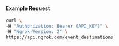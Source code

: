 
#### Example Request
```bash
curl \
-H "Authorization: Bearer {API_KEY}" \
-H "Ngrok-Version: 2" \
https://api.ngrok.com/event_destinations
